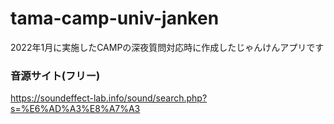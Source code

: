 # tama-camp-univ-janken
2022年1月に実施したCAMPの深夜質問対応時に作成したじゃんけんアプリです


### 音源サイト(フリー)
https://soundeffect-lab.info/sound/search.php?s=%E6%AD%A3%E8%A7%A3
